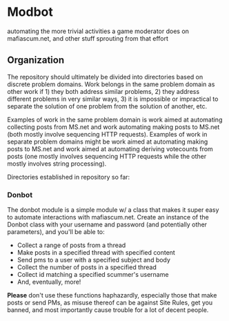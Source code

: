 # Modbot
automating the more trivial activities a game moderator does on mafiascum.net, and other stuff sprouting from that effort

##  Organization
The repository should ultimately be divided into directories based on discrete problem domains. Work belongs in the same problem domain as other work if 1) they both address similar problems, 2) they address different problems in very similar ways, 3) it is impossible or impractical to separate the solution of one problem from the solution of another, etc. 

Examples of work in the same problem domain is work aimed at automating collecting posts from MS.net and work automating making posts to MS.net (both mostly involve sequencing HTTP requests). Examples of work in separate problem domains might be work aimed at automating making posts to MS.net and work aimed at automating deriving votecounts from posts (one mostly involves sequencing HTTP requests while the other mostly involves string processing).

Directories established in repository so far:
### Donbot
The donbot module is a simple module w/ a class that makes it super easy to automate interactions with mafiascum.net.
Create an instance of the Donbot class with your username and password 
(and potentially other parameters), and you'll be able to:
- Collect a range of posts from a thread
- Make posts in a specified thread with specified content
- Send pms to a user with a specified subject and body
- Collect the number of posts in a specified thread
- Collect id matching a specified scummer's username
- And, eventually, more!

**Please** don't use these functions haphazardly, especially those that make posts or send PMs, as misuse thereof can be against Site Rules, get you banned, and most importantly cause trouble for a lot of decent people.
